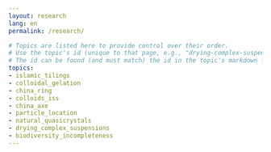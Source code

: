 ```yaml
---
layout: research
lang: en
permalink: /research/

# Topics are listed here to provide control over their order. 
# Use the topic's id (unique to that page, e.g., "drying-complex-suspensions")
# The id can be found (and must match) the id in the topic's markdown frontmatter.
topics:
- islamic_tilings
- colloidal_gelation
- china_ring
- colloids_iss
- china_axe
- particle_location
- natural_quasicrystals
- drying_complex_suspensions
- biodiversity_incompleteness
---
```

